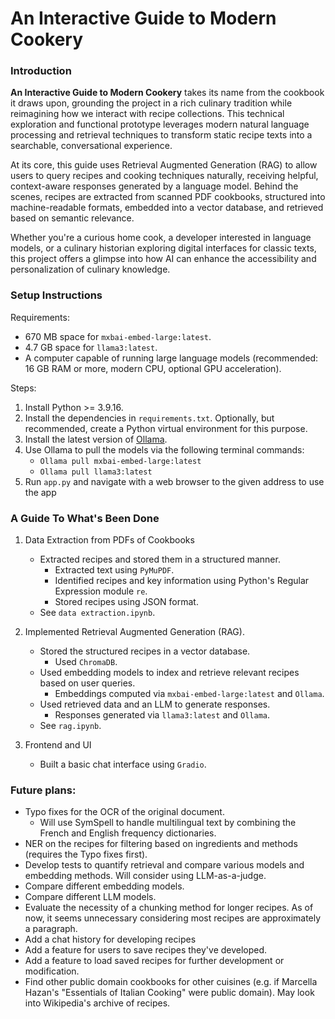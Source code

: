 # An Interactive Guide to Modern Cookery

### Introduction
**An Interactive Guide to Modern Cookery** takes its name from the cookbook it draws upon, grounding the project in a rich culinary tradition while
reimagining how we interact with recipe collections. This technical exploration and functional prototype leverages modern natural language 
processing and retrieval techniques to transform static recipe texts into a searchable, conversational experience.

At its core, this guide uses Retrieval Augmented Generation (RAG) to allow users to query recipes and cooking techniques naturally, receiving 
helpful, context-aware responses generated by a language model. Behind the scenes, recipes are extracted from scanned PDF cookbooks, structured 
into machine-readable formats, embedded into a vector database, and retrieved based on semantic relevance.

Whether you're a curious home cook, a developer interested in language models, or a culinary historian exploring digital interfaces for classic 
texts, this project offers a glimpse into how AI can enhance the accessibility and personalization of culinary knowledge.

### Setup Instructions
Requirements: 
- 670 MB space for `mxbai-embed-large:latest`.
- 4.7 GB space for `llama3:latest`.
- A computer capable of running large language models (recommended: 16 GB RAM or more, modern CPU, optional GPU acceleration).

Steps:
1. Install Python >= 3.9.16.
2. Install the dependencies in `requirements.txt`. Optionally, but recommended, create a Python virtual environment for this purpose.
3. Install the latest version of [Ollama](https://ollama.com/).
4. Use Ollama to pull the models via the following terminal commands:
    - `Ollama pull mxbai-embed-large:latest`
    - `Ollama pull llama3:latest`
5. Run `app.py` and navigate with a web browser to the given address to use the app


### A Guide To What's Been Done
1) Data Extraction from PDFs of Cookbooks 
    - Extracted recipes and stored them in a structured manner. 
        - Extracted text using `PyMuPDF`.
        - Identified recipes and key information using Python's Regular Expression module `re`.
        - Stored recipes using JSON format.
    - See `data extraction.ipynb`.

2) Implemented Retrieval Augmented Generation (RAG). 
    - Stored the structured recipes in a vector database.
        - Used `ChromaDB`.
    - Used embedding models to index and retrieve relevant recipes based on user queries.
        - Embeddings computed via `mxbai-embed-large:latest` and `Ollama`.
    - Used retrieved data and an LLM to generate responses.
        - Responses generated via `llama3:latest` and `Ollama`.
    - See `rag.ipynb`.

3) Frontend and UI
    - Built a basic chat interface using `Gradio`.


### Future plans: 
- Typo fixes for the OCR of the original document.
    - Will use SymSpell to handle multilingual text by combining the French and English frequency dictionaries.
- NER on the recipes for filtering based on ingredients and methods (requires the Typo fixes first).
- Develop tests to quantify retrieval and compare various models and embedding methods. Will consider using LLM-as-a-judge.
- Compare different embedding models.
- Compare different LLM models.
- Evaluate the necessity of a chunking method for longer recipes. As of now, it seems unnecessary considering most recipes are approximately a paragraph. 
- Add a chat history for developing recipes
- Add a feature for users to save recipes they've developed.
- Add a feature to load saved recipes for further development or modification.
- Find other public domain cookbooks for other cuisines (e.g. if Marcella Hazan's "Essentials of Italian Cooking" were public domain). May look into Wikipedia's archive of recipes.
